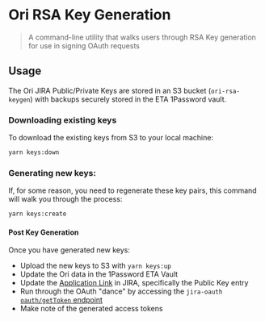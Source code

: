 # Ori RSA Key Generation

> A command-line utility that walks users through RSA Key generation for use in signing OAuth requests

## Usage

The Ori JIRA Public/Private Keys are stored in an S3 bucket (`ori-rsa-keygen`) with backups securely stored in the ETA 1Password vault.

### Downloading existing keys

To download the existing keys from S3 to your local machine:

```bash
yarn keys:down
```

### Generating new keys:

If, for some reason, you need to regenerate these key pairs, this command will walk you through the process:

```bash
yarn keys:create
```

#### Post Key Generation

Once you have generated new keys:

*   Upload the new keys to S3 with `yarn keys:up`
*   Update the Ori data in the 1Password ETA Vault
*   Update the [Application Link][jira-app-link] in JIRA, specifically the Public Key entry
*   Run through the OAuth "dance" by accessing the `jira-oauth` [`oauth/getToken` endpoint][jira-oauth-endpoints]
*   Make note of the generated access tokens

[jira-app-link]: https://etateam.atlassian.net/plugins/servlet/applinks/listApplicationLinks
[jira-oauth-endpoints]: https://github.com/EmergingTechnologyAdvisors/ori/tree/master/jira-oauth#service-information
